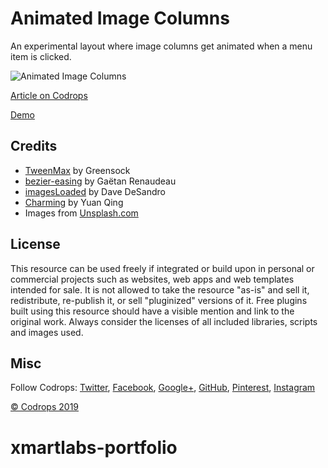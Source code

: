 # Animated Image Columns

An experimental layout where image columns get animated when a menu item is clicked. 

![Animated Image Columns](https://tympanus.net/codrops/wp-content/uploads/2019/05/AnimatedColumns_feat.jpg)

[Article on Codrops](https://tympanus.net/codrops/?p=40486)

[Demo](https://tympanus.net/Development/AnimatedImageColumns/)

## Credits

- [TweenMax](https://greensock.com/tweenmax) by Greensock
- [bezier-easing](https://github.com/gre/bezier-easing) by Gaëtan Renaudeau
- [imagesLoaded](https://imagesloaded.desandro.com/) by Dave DeSandro
- [Charming](https://github.com/yuanqing/charming) by Yuan Qing
- Images from [Unsplash.com](https://unsplash.com/) 

## License
This resource can be used freely if integrated or build upon in personal or commercial projects such as websites, web apps and web templates intended for sale. It is not allowed to take the resource "as-is" and sell it, redistribute, re-publish it, or sell "pluginized" versions of it. Free plugins built using this resource should have a visible mention and link to the original work. Always consider the licenses of all included libraries, scripts and images used.

## Misc

Follow Codrops: [Twitter](http://www.twitter.com/codrops), [Facebook](http://www.facebook.com/codrops), [Google+](https://plus.google.com/101095823814290637419), [GitHub](https://github.com/codrops), [Pinterest](http://www.pinterest.com/codrops/), [Instagram](https://www.instagram.com/codropsss/)


[© Codrops 2019](http://www.codrops.com)





# xmartlabs-portfolio
